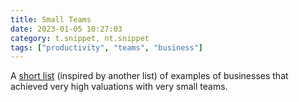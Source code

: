 ```yaml
---
title: Small Teams
date: 2023-01-05 10:27:03
category: t.snippet, nt.snippet
tags: ["productivity", "teams", "business"]
---
```


A [short list](https://stevepulec.com/posts/small/) (inspired by another list)
of examples of businesses that achieved very high valuations with very small
teams.
